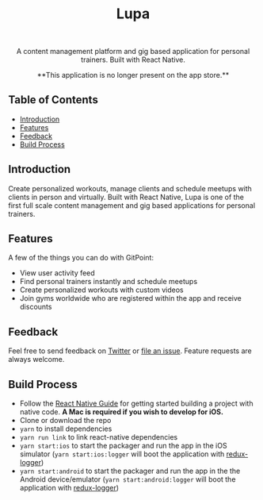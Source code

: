 <h1 align="center"> Lupa </h1> <br>

<p align="center">
 A content management platform and gig based application for personal trainers.  Built with React Native.
</p>

<p align="center">
**This application is no longer present on the app store.**
</p>


<!-- START doctoc generated TOC please keep comment here to allow auto update -->
<!-- DON'T EDIT THIS SECTION, INSTEAD RE-RUN doctoc TO UPDATE -->
## Table of Contents

- [Introduction](#introduction)
- [Features](#features)
- [Feedback](#feedback)
- [Build Process](#build-process)

<!-- END doctoc generated TOC please keep comment here to allow auto update -->

## Introduction

Create personalized workouts, manage clients and schedule meetups with clients in person and virtually. Built with React Native, Lupa is one of the first full scale content management and gig based applications for personal trainers.

## Features

A few of the things you can do with GitPoint:

* View user activity feed
* Find personal trainers instantly and schedule meetups
* Create personalized workouts with custom videos
* Join gyms worldwide who are registered within the app and receive discounts


## Feedback

Feel free to send feedback on [Twitter](https://twitter.com/elihampton_) or [file an issue](https://github.com/gitpoint/git-point/issues/new). Feature requests are always welcome.

## Build Process

- Follow the [React Native Guide](https://facebook.github.io/react-native/docs/getting-started.html) for getting started building a project with native code. **A Mac is required if you wish to develop for iOS.**
- Clone or download the repo
- `yarn` to install dependencies
- `yarn run link` to link react-native dependencies
- `yarn start:ios` to start the packager and run the app in the iOS simulator (`yarn start:ios:logger` will boot the application with [redux-logger](<https://github.com/evgenyrodionov/redux-logger>))
- `yarn start:android` to start the packager and run the app in the the Android device/emulator (`yarn start:android:logger` will boot the application with [redux-logger](https://github.com/evgenyrodionov/redux-logger))

